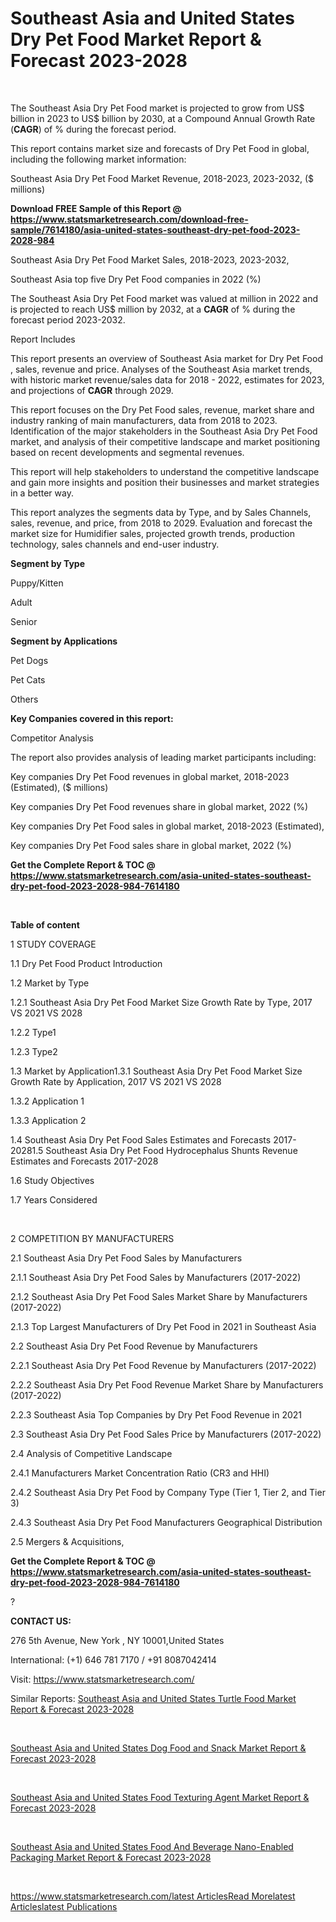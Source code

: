 <h1>Southeast Asia and United States Dry Pet Food Market Report & Forecast 2023-2028</h1><br/><p>The Southeast Asia Dry Pet Food market is projected to grow from US$ billion in 2023 to US$ billion by 2030, at a Compound Annual Growth Rate (<strong>CAGR</strong>) of % during the forecast period.</p>
 
 
 
 <p>This report contains market size and forecasts of Dry Pet Food in global, including the following market information:</p>
 
 
 
 <p>Southeast Asia Dry Pet Food Market Revenue, 2018-2023, 2023-2032, ($ millions)</p>
 
 
 
 <p><strong>Download FREE Sample of this Report @ <a href="https://www.statsmarketresearch.com/download-free-sample/7614180/asia-united-states-southeast-dry-pet-food-2023-2028-984">https://www.statsmarketresearch.com/download-free-sample/7614180/asia-united-states-southeast-dry-pet-food-2023-2028-984</a></strong></p>
 
 
 
 <p>Southeast Asia Dry Pet Food Market Sales, 2018-2023, 2023-2032,</p>
 
 
 
 <p>Southeast Asia top five Dry Pet Food companies in 2022 (%)</p>
 
 
 
 <p>The Southeast Asia Dry Pet Food market was valued at million in 2022 and is projected to reach US$ million by 2032, at a <strong>CAGR</strong> of % during the forecast period 2023-2032.</p>
 
 
 
 <p>Report Includes</p>
 
 
 
 <p>This report presents an overview of Southeast Asia market for Dry Pet Food , sales, revenue and price. Analyses of the Southeast Asia market trends, with historic market revenue/sales data for 2018 - 2022, estimates for 2023, and projections of <strong>CAGR</strong> through 2029.</p>
 
 
 
 <p>This report focuses on the Dry Pet Food sales, revenue, market share and industry ranking of main manufacturers, data from 2018 to 2023. Identification of the major stakeholders in the Southeast Asia Dry Pet Food market, and analysis of their competitive landscape and market positioning based on recent developments and segmental revenues.</p>
 
 
 
 <p>This report will help stakeholders to understand the competitive landscape and gain more insights and position their businesses and market strategies in a better way.</p>
 
 
 
 <p>This report analyzes the segments data by Type, and by Sales Channels, sales, revenue, and price, from 2018 to 2029. Evaluation and forecast the market size for Humidifier sales, projected growth trends, production technology, sales channels and end-user industry.</p>
 
 
 
 <p><strong>Segment by Type</strong></p>
 
 
 
 <p>Puppy/Kitten</p>
 
 
 
 <p>Adult</p>
 
 
 
 <p>Senior</p>
 
 
 
 <p><strong>Segment <strong><strong>by Applications</strong></strong></strong></p>
 
 
 
 <p>Pet Dogs</p>
 
 
 
 <p>Pet Cats</p>
 
 
 
 <p>Others</p>
 
 
 
 <p><strong>Key Companies covered in this report:</strong></p>
 
 
 
 <p>Competitor Analysis</p>
 
 
 
 <p>The report also provides analysis of leading market participants including:</p>
 
 
 
 <p>Key companies Dry Pet Food revenues in global market, 2018-2023 (Estimated), ($ millions)</p>
 
 
 
 <p>Key companies Dry Pet Food revenues share in global market, 2022 (%)</p>
 
 
 
 <p>Key companies Dry Pet Food sales in global market, 2018-2023 (Estimated),</p>
 
 
 
 <p>Key companies Dry Pet Food sales share in global market, 2022 (%)</p>
 
 
 
 <div><b>Get the Complete Report & TOC @ <a href="https://www.statsmarketresearch.com/asia-united-states-southeast-dry-pet-food-2023-2028-984-7614180">https://www.statsmarketresearch.com/asia-united-states-southeast-dry-pet-food-2023-2028-984-7614180</a></b></div>
 
 
 
 <p><br />
 
 <b>Table of content</b></p>
 
 
 
 <p>1 STUDY COVERAGE<br />
 
 1.1 Dry Pet Food Product Introduction<br />
 
 1.2 Market by Type<br />
 
 1.2.1 Southeast Asia Dry Pet Food Market Size Growth Rate by Type, 2017 VS 2021 VS 2028<br />
 
 1.2.2 Type1<br />
 
 1.2.3 Type2<br />
 
 1.3 Market by Application1.3.1 Southeast Asia Dry Pet Food Market Size Growth Rate by Application, 2017 VS 2021 VS 2028<br />
 
 1.3.2 Application 1<br />
 
 1.3.3 Application 2<br />
 
 1.4 Southeast Asia Dry Pet Food Sales Estimates and Forecasts 2017-20281.5 Southeast Asia Dry Pet Food Hydrocephalus Shunts Revenue Estimates and Forecasts 2017-2028<br />
 
 1.6 Study Objectives<br />
 
 1.7 Years Considered<br />
 
 <br />
 
 2 COMPETITION BY MANUFACTURERS<br />
 
 2.1 Southeast Asia Dry Pet Food Sales by Manufacturers<br />
 
 2.1.1 Southeast Asia Dry Pet Food Sales by Manufacturers (2017-2022)<br />
 
 2.1.2 Southeast Asia Dry Pet Food Sales Market Share by Manufacturers (2017-2022)<br />
 
 2.1.3 Top Largest Manufacturers of Dry Pet Food in 2021 in Southeast Asia<br />
 
 2.2 Southeast Asia Dry Pet Food Revenue by Manufacturers<br />
 
 2.2.1 Southeast Asia Dry Pet Food Revenue by Manufacturers (2017-2022)<br />
 
 2.2.2 Southeast Asia Dry Pet Food Revenue Market Share by Manufacturers (2017-2022)<br />
 
 2.2.3 Southeast Asia Top Companies by Dry Pet Food Revenue in 2021<br />
 
 2.3 Southeast Asia Dry Pet Food Sales Price by Manufacturers (2017-2022)<br />
 
 2.4 Analysis of Competitive Landscape<br />
 
 2.4.1 Manufacturers Market Concentration Ratio (CR3 and HHI)<br />
 
 2.4.2 Southeast Asia Dry Pet Food by Company Type (Tier 1, Tier 2, and Tier 3)<br />
 
 2.4.3 Southeast Asia Dry Pet Food Manufacturers Geographical Distribution<br />
 
 2.5 Mergers & Acquisitions,</p>
 
 
 
 <div><b>Get the Complete Report & TOC @ <a href="https://www.statsmarketresearch.com/asia-united-states-southeast-dry-pet-food-2023-2028-984-7614180">https://www.statsmarketresearch.com/asia-united-states-southeast-dry-pet-food-2023-2028-984-7614180</a></b></div>
 
 
 
 <p>? </p>
 
 
 
 <p><b>CONTACT US:</b><br />
 
 276 5th Avenue, New York , NY 10001,United States<br />
 
 International: (+1) 646 781 7170 / +91 8087042414<br />
 
 Visit: <a href="https://www.statsmarketresearch.com/">https://www.statsmarketresearch.com/</a><br />
 
 Similar Reports: <a href="https://www.statsmarketresearch.com/asia-united-states-southeast-dry-pet-food-2023-2028-984-7614180">Southeast Asia and United States Turtle Food Market Report & Forecast 2023-2028</a><br />
 
 <br />
 
 <a href="https://www.statsmarketresearch.com/asia-united-states-southeast-dry-pet-food-2023-2028-984-7614180">Southeast Asia and United States Dog Food and Snack Market Report & Forecast 2023-2028</a><br />
 
 <br />
 
 <a href="https://www.statsmarketresearch.com/asia-united-states-southeast-dry-pet-food-2023-2028-984-7614180">Southeast Asia and United States Food Texturing Agent Market Report & Forecast 2023-2028</a><br />
 
 <br />
 
 <a href="https://www.statsmarketresearch.com/asia-united-states-southeast-dry-pet-food-2023-2028-984-7614180">Southeast Asia and United States Food And Beverage Nano-Enabled Packaging Market Report & Forecast 2023-2028</a><br />
 
 <br />
 
 <a href="https://gyeongbokgung.com">https://www.statsmarketresearch.com/</a><a href="https://hallyeomaritime.com">latest Articles</a><a href="https://jingwansa.com">Read More</a><a href="https://nguoiviet.jp/">latest Articles</a><a href="https://www.intelmarketresearch.com/">latest Publications</a></p>